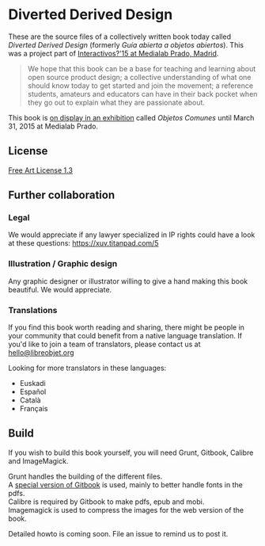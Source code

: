 Diverted Derived Design
=======================

These are the source files of a collectively written book today called _Diverted Derived Design_ (formerly _Guía abierta a objetos abiertos_).
This was a project part of [Interactivos?'15 at Medialab Prado, Madrid](http://comunidad.medialab-prado.es/en/groups/open-guide-open-objects).

> We hope that this book can be a base for teaching and learning about open source product design; a collective understanding of what one should know today to get started and join the movement; a reference students, amateurs and educators can have in their back pocket when they go out to explain what they are passionate about.

This book is [on display in an exhibition](http://medialab-prado.es/article/exposicion-objetos-comunes) called _Objetos Comunes_ until March 31, 2015 at Medialab Prado.

License
-----------
[Free Art License 1.3](http://artlibre.org/licence/lal/en/)

Further collaboration
---------------------
### Legal
We would appreciate if any lawyer specialized in IP rights could have a look at these questions: https://xuv.titanpad.com/5

### Illustration / Graphic design
Any graphic designer or illustrator willing to give a hand making this book beautiful. We would appreciate.

### Translations
If you find this book worth reading and sharing, there might be people in your community that could benefit from a native language translation.
If you'd like to join a team of translators, please contact us at hello@libreobjet.org

Looking for more translators in these languages:
- Euskadi
- Español
- Català
- Français

Build
-----

If you wish to build this book yourself, you will need Grunt, Gitbook, Calibre and ImageMagick.

Grunt handles the building of the different files.  
A [special version of Gitbook](https://github.com/xuv/gitbook) is used, mainly to better handle fonts in the pdfs.  
Calibre is required by Gitbook to make pdfs, epub and mobi.  
Imagemagick is used to compress the images for the web version of the book.  

Detailed howto is coming soon. File an issue to remind us to post it.
